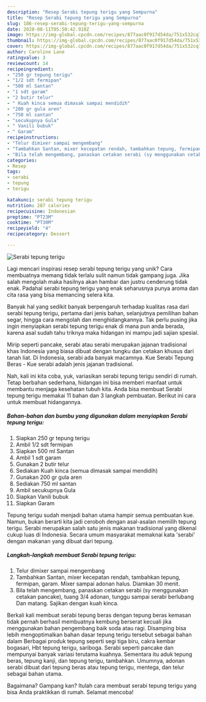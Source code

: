 ```yaml
---
description: "Resep Serabi tepung terigu yang Sempurna"
title: "Resep Serabi tepung terigu yang Sempurna"
slug: 186-resep-serabi-tepung-terigu-yang-sempurna
date: 2020-08-11T05:50:42.910Z
image: https://img-global.cpcdn.com/recipes/877aac0f917d54da/751x532cq70/serabi-tepung-terigu-foto-resep-utama.jpg
thumbnail: https://img-global.cpcdn.com/recipes/877aac0f917d54da/751x532cq70/serabi-tepung-terigu-foto-resep-utama.jpg
cover: https://img-global.cpcdn.com/recipes/877aac0f917d54da/751x532cq70/serabi-tepung-terigu-foto-resep-utama.jpg
author: Caroline Lane
ratingvalue: 3
reviewcount: 14
recipeingredient:
- "250 gr tepung terigu"
- "1/2 sdt fermipan"
- "500 ml Santan"
- "1 sdt garam"
- "2 butir telur"
- " Kuah kinca semua dimasak sampai mendidih"
- "200 gr gula aren"
- "750 ml santan"
- "secukupnya Gula"
- " Vanili bubuk"
- " Garam"
recipeinstructions:
- "Telur dimixer sampai mengembang"
- "Tambahkan Santan, mixer kecepatan rendah, tambahkan tepung, fermipan, garam. Mixer sampai adonan halus. Diamkan 30 menit."
- "Bila telah mengembang, panaskan cetakan serabi (sy menggunakan cetakan pancake), tuang 3/4 adonan, tunggu sampai serabi berlubang Dan matang. Sajikan dengan kuah kinca."
categories:
- Resep
tags:
- serabi
- tepung
- terigu

katakunci: serabi tepung terigu 
nutrition: 287 calories
recipecuisine: Indonesian
preptime: "PT23M"
cooktime: "PT30M"
recipeyield: "4"
recipecategory: Dessert

---
```



![Serabi tepung terigu](https://img-global.cpcdn.com/recipes/877aac0f917d54da/751x532cq70/serabi-tepung-terigu-foto-resep-utama.jpg)

Lagi mencari inspirasi resep serabi tepung terigu yang unik? Cara membuatnya memang tidak terlalu sulit namun tidak gampang juga. Jika salah mengolah maka hasilnya akan hambar dan justru cenderung tidak enak. Padahal serabi tepung terigu yang enak seharusnya punya aroma dan cita rasa yang bisa memancing selera kita.

Banyak hal yang sedikit banyak berpengaruh terhadap kualitas rasa dari serabi tepung terigu, pertama dari jenis bahan, selanjutnya pemilihan bahan segar, hingga cara mengolah dan menghidangkannya. Tak perlu pusing jika ingin menyiapkan serabi tepung terigu enak di mana pun anda berada, karena asal sudah tahu triknya maka hidangan ini mampu jadi sajian spesial.

Mirip seperti pancake, serabi atau serabi merupakan jajanan tradisional khas Indonesia yang biasa dibuat dengan tungku dan cetakan khusus dari tanah liat. Di Indonesia, serabi ada banyak macamnya. Kue Serabi Tepung Beras - Kue serabi adalah jenis jajanan tradisional.


Nah, kali ini kita coba, yuk, variasikan serabi tepung terigu sendiri di rumah. Tetap berbahan sederhana, hidangan ini bisa memberi manfaat untuk membantu menjaga kesehatan tubuh kita. Anda bisa membuat Serabi tepung terigu memakai 11 bahan dan 3 langkah pembuatan. Berikut ini cara untuk membuat hidangannya.

<!--inarticleads1-->

##### Bahan-bahan dan bumbu yang digunakan dalam menyiapkan Serabi tepung terigu:

1. Siapkan 250 gr tepung terigu
1. Ambil 1/2 sdt fermipan
1. Siapkan 500 ml Santan
1. Ambil 1 sdt garam
1. Gunakan 2 butir telur
1. Sediakan  Kuah kinca (semua dimasak sampai mendidih)
1. Gunakan 200 gr gula aren
1. Sediakan 750 ml santan
1. Ambil secukupnya Gula
1. Siapkan  Vanili bubuk
1. Siapkan  Garam


Tepung terigu sudah menjadi bahan utama hampir semua pembuatan kue. Namun, bukan berarti kita jadi ceroboh dengan asal-asalan memilih tepung terigu. Serabi merupakan salah satu jenis makanan tradisional yang dikenal cukup luas di Indonesia. Secara umum masyarakat memaknai kata &#39;serabi&#39; dengan makanan yang dibuat dari tepung. 

<!--inarticleads2-->

##### Langkah-langkah membuat Serabi tepung terigu:

1. Telur dimixer sampai mengembang
1. Tambahkan Santan, mixer kecepatan rendah, tambahkan tepung, fermipan, garam. Mixer sampai adonan halus. Diamkan 30 menit.
1. Bila telah mengembang, panaskan cetakan serabi (sy menggunakan cetakan pancake), tuang 3/4 adonan, tunggu sampai serabi berlubang Dan matang. Sajikan dengan kuah kinca.


Berkali kali membuat serabi tepung beras dengan tepung beras kemasan tidak pernah berhasil membuatnya kembung berserat kecuali jika menggunakan bahan pengembang baik soda atau ragi. Disamping bisa lebih mengoptimalkan bahan dasar tepung terigu tersebut sebagai bahan dalam Berbagai produk tepung seperti segi tiga biru, cakra kembar bogasari, Hbt tepung terigu, sariboga. Serabi seperti pancake dan mempunyai banyak variasi terutama kuahnya. Sementara itu aduk tepung beras, tepung kanji, dan tepung terigu, tambahkan. Umumnya, adonan serabi dibuat dari tepung beras atau tepung terigu, mentega, dan telur sebagai bahan utama. 

Bagaimana? Gampang kan? Itulah cara membuat serabi tepung terigu yang bisa Anda praktikkan di rumah. Selamat mencoba!
